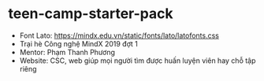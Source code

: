 # teen-camp-starter-pack

- Font Lato: https://mindx.edu.vn/static/fonts/lato/latofonts.css
- Trại hè Công nghệ MindX 2019 đợt 1
- Mentor: Phạm Thanh Phương
- Website: CSC, web giúp mọi người tìm được huấn luyện viên hay chỗ tập riêng
